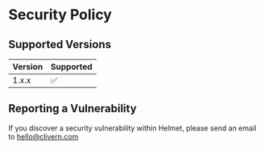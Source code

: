 # Security Policy

## Supported Versions

| Version | Supported          |
| ------- | ------------------ |
| 1.x.x   | :white_check_mark: |

## Reporting a Vulnerability

If you discover a security vulnerability within Helmet, please send an email to [hello@clivern.com](mailto:hello@clivern.com)
